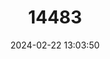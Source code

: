 ---
title: "14483"
category: "Neduba extincta"
draft: false
date: 2024-02-22 13:03:50
languages:
  English: ["Antioch Dunes Shieldback Katydid"]
---